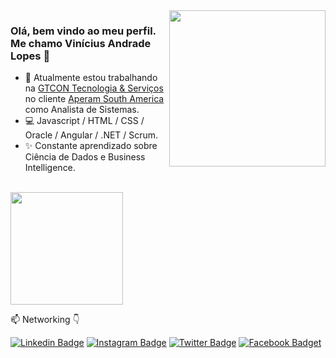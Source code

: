

<img align="right" src="https://viniciusanl.github.io/icones/Logo%20Vinicius%2025-11-2018.png" width="250"/>


### Olá, bem vindo ao meu perfil. Me chamo Vinícius Andrade Lopes 👋

- 🚀 Atualmente estou trabalhando na [GTCON Tecnologia & Serviços](https://www.gtcon.com.br/) no cliente [Aperam South America](https://brasil.aperam.com/) como Analista de Sistemas.
- 💻 Javascript / HTML / CSS / Oracle / Angular / .NET / Scrum.
- ✨ Constante aprendizado sobre Ciência de Dados e Business Intelligence.
<br></br>

<!-- - 👨🏽‍💻 Linguagens de programação mais utilizadas: -->
<img height="180em" src="https://github-readme-stats.vercel.app/api/top-langs/?username=viniciusanl&layout=compact&langs_count=16&theme=calm "/>

📫  Networking 👇

[![Linkedin Badge](https://img.shields.io/badge/LinkedIn-0077B5?style=for-the-badge&logo=linkedin&logoColor=white)](https://www.linkedin.com/in/vinicius-andrade-lopes/)
[![Instagram Badge](https://img.shields.io/badge/Instagram-E4405F?style=for-the-badge&logo=instagram&logoColor=white)](https://www.instagram.com/vinicius.anl/)
[![Twitter Badge](https://img.shields.io/badge/Twitter-1DA1F2?style=for-the-badge&logo=twitter&logoColor=white)](https://twitter.com/viniciusalo)
[![Facebook Badget](https://img.shields.io/badge/Facebook-1877F2?style=for-the-badge&logo=facebook&logoColor=white)](https://www.facebook.com/vinicius.anl)

